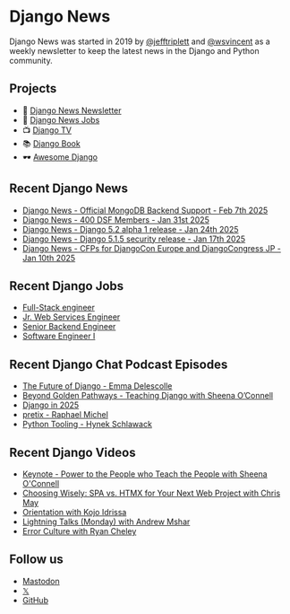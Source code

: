 # Django News

Django News was started in 2019 by [@jefftriplett](https://github.com/jefftriplett) and [@wsvincent](https://github.com/wsvincent) as a weekly newsletter to keep the latest news in the Django and Python community.

## Projects

- :newspaper: [Django News Newsletter](https://django-news.com)
- :briefcase: [Django News Jobs](https://jobs.django-news.com)
- :tv: [Django TV](https://djangotv.com)
- :books: [Django Book](https://djangobook.com)
- :dark_sunglasses: [Awesome Django](https://awesomedjango.org)

## Recent Django News

<!--START_SECTION:news-->
- [Django News - Official MongoDB Backend Support - Feb 7th 2025](https://django-news.com/issues/271)
- [Django News - 400 DSF Members - Jan 31st 2025](https://django-news.com/issues/270)
- [Django News - Django 5.2 alpha 1 release - Jan 24th 2025](https://django-news.com/issues/269)
- [Django News - Django 5.1.5 security release - Jan 17th 2025](https://django-news.com/issues/268)
- [Django News - CFPs for DjangoCon Europe and DjangoCongress JP - Jan 10th 2025](https://django-news.com/issues/267)
<!--END_SECTION:news-->

## Recent Django Jobs

<!--START_SECTION:jobs-->
- [Full-Stack engineer](https://jobs.django-news.com/431/full-stack-engineer-exoscale/)
- [Jr. Web Services Engineer](https://jobs.django-news.com/396/jr-web-services-engineer-panic/)
- [Senior Backend Engineer](https://jobs.django-news.com/389/senior-backend-engineer-bactobio/)
- [Software Engineer I](https://jobs.django-news.com/377/job-application-for-software-engineer-i-at-spark-technology-roles/)
<!--END_SECTION:jobs-->

## Recent Django Chat Podcast Episodes

<!--START_SECTION:episodes-->
- [The Future of Django - Emma Delescolle](https://djangochat.com)
- [Beyond Golden Pathways - Teaching Django with Sheena O’Connell](https://djangochat.com)
- [Django in 2025](https://djangochat.com)
- [pretix - Raphael Michel](https://djangochat.com)
- [Python Tooling - Hynek Schlawack](https://djangochat.com)
<!--END_SECTION:episodes-->

## Recent Django Videos

<!--START_SECTION:videos-->
- [Keynote - Power to the People who Teach the People with Sheena O'Connell](http://djangotv.com/videos/djangocon-us/2024/keynote-power-to-the-people-who-teach-the-people-with-sheena-oconnell/)
- [Choosing Wisely: SPA vs. HTMX for Your Next Web Project with Chris May](http://djangotv.com/videos/djangocon-us/2024/choosing-wisely-spa-vs-htmx-for-your-next-web-project-with-chris-may/)
- [Orientation with Kojo Idrissa](http://djangotv.com/videos/djangocon-us/2024/orientation-with-kojo-idrissa/)
- [Lightning Talks (Monday) with Andrew Mshar](http://djangotv.com/videos/djangocon-us/2024/lightning-talks-monday-with-andrew-mshar/)
- [Error Culture with Ryan Cheley](http://djangotv.com/videos/djangocon-us/2024/error-culture-with-ryan-cheley/)
<!--END_SECTION:videos-->

## Follow us

- [Mastodon](https://mastodon.social/@djangonews)
- [𝕏](https://x.com/djangonewsbot)
- [GitHub](https://github.com/django-news)
